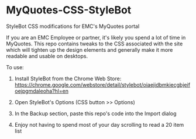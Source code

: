 # MyQuotes-CSS-StyleBot
StyleBot CSS modifications for EMC's MyQuotes portal

If you are an EMC Employee or partner, it's likely you spend a lot of time in MyQuotes.  This repo contains tweaks to the CSS associated with the site which will tighten up the design elements and generally make it more readable and usable on desktops.

To use:

1. Install StyleBot from the Chrome Web Store: https://chrome.google.com/webstore/detail/stylebot/oiaejidbmkiecgbjeifoejpgmdaleoha?hl=en
 
2. Open StyleBot's Options (CSS button >> Options)

3. In the Backup section, paste this repo's code into the Import dialog

4. Enjoy not having to spend most of your day scrolling to read a 20 item list
 

